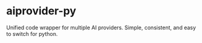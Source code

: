 # aiprovider-py
Unified code wrapper for multiple AI providers. Simple, consistent, and easy to switch for python.

